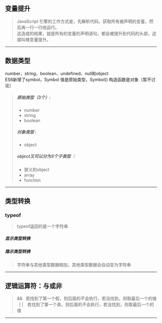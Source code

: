 ## 变量提升
> JavaScript 引擎的工作方式是，先解析代码，获取所有被声明的变量，然后再一行一行地运行。<br>
这造成的结果，就是所有的变量的声明语句，都会被提升到代码的头部，这就叫做变量提升。
---
## 数据类型
number、string、boolean、undefined、null和object<br>
ES6新增了symbol，Symbol 值是原始类型，Symbol() 构造函数是对象（暂不讨论）
>##### 原始类型（3个）:
>* number
>* string
>* boolean
>##### 对象类型 :
>* object
>##### object又可以分为3个子类型 ：
>* 狭义的object
>* array
>* function
---
## 类型转换
### typeof
> typeof返回的是一个字符串
##### 显示类型转换
##### 隐示类型转换
> 字符串与其他类型数据相加，其他类型数据会自动变为字符串<br>

---
## 逻辑运算符：与或非
> &&&ensp; 若找到了第一个假，则后面的不会执行，若没找到，则取最后一个的值<br>
>&ensp;| |&ensp;&ensp;若找到了第一个真，则后面的不会执行，若没找到，则取最后一个的值<br>
---

